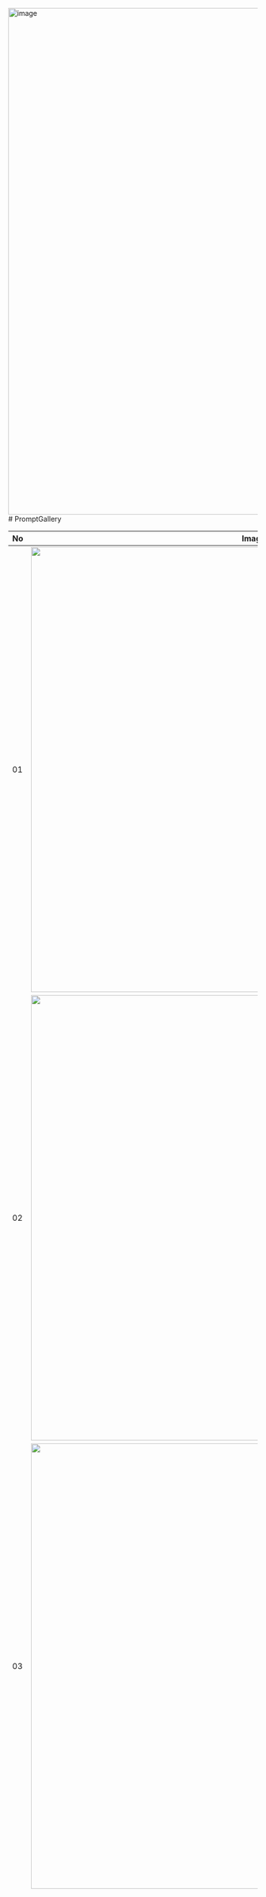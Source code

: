 <img width="848" height="1024" alt="image" src="https://github.com/user-attachments/assets/c870bd32-9447-4066-b18a-7e87cf79d643" /># PromptGallery

| No | Image | Prompt |
|-------|-------|--------|
| 01 | <img src="https://github.com/user-attachments/assets/a0a7bde9-4be3-40a5-ad4f-3ec391be3730" width="900"/> | *A highly stylized portrait of same person in image with sharp features, flawless fair skin, wearing a black t-shirt, black sunglasses and standing against a bold red gradient background, confidently. The lighting is dramatic and cinematic, emphasizing his facial structure and giving a luxury fashion magazine vibe. Ultra-realistic, high-detail, editorial photography style. 4K resolution, symmetrical composition, minimal background elements. 4:3 ratio.* |
| 02 | <img src="https://github.com/user-attachments/assets/82b837ff-cc83-4f7c-be3e-69b8b2bd36fe" width="900"/> | *Using the attached selfie as an exact reference, generate high resolution professional headshot that preserves 100% of my facial features, including face shape, hair, skin tone and expression. Apply studio quality lighting and a soft neutral background and adjust my attire to formal professional wear ensuring the image exudes confidence and approachability for a LinkedIn profile.* |
| 03 | <img src="https://github.com/user-attachments/assets/944b25ea-f71d-4f33-9697-4e08e08ee10b" width="900"/> | *A highly stylized portrait of same person in image with sharp features, flawless fair skin, wearing a black t-shirt, black sunglasses and standing against a bold purple gradient background, confidently. The lighting is dramatic and cinematic, emphasizing his facial structure and giving a luxury fashion magazine vibe. Ultra-realistic, high-detail, editorial photography style. 4K resolution, symmetrical composition, minimal background elements. 4:3 ratio.* |
| 04 | <img src="https://github.com/user-attachments/assets/4cae5a43-4a70-4714-9719-343e40fd20b7" width="900"/> | *A high-contrast black and white text portrait of a man, where the facial features, shadows, and contours are creatively formed using a repeated motivational quote: <br><br> “Stay focused, stay humble, and keep moving forward.” <br><br> The man is looking confidently ahead, wearing a plain dark shirt, with a sharp, dramatic lighting effect. The background is completely black. The quote words are arranged in varying sizes and brightness to mimic shading, highlights, and depth, forming a stylized face. <br><br>The typography is clean and modern, creating an artistic and inspirational look. Editorial poster style, minimalistic and bold. <br><br> 4:3 aspect ratio, high resolution, centered composition.* |
| 05 | <img src="https://github.com/user-attachments/assets/1f577039-2b4a-4d3f-ab71-3379ec2b0ef6" width="900"/> | *A cinematic double exposure of a man in profile, with a post-apocalyptic cityscape inside his silhouette. The inner scene shows the man walking through a destroyed, burning urban street, buildings in ruins, glowing embers and fire, with a dramatic sunset in the background. <br><br> Moody lighting, warm tones, emotional and introspective mood, high detail, 8K resolution* |
| 06 | <img src="https://github.com/user-attachments/assets/e1e15eb7-6aec-4bcd-a509-98995bb8cc29" width="900"/> | *A cinematic poster-style portrait of me as the mastermind from La Casa de Papel, standing in front of a wall printed with the repeated words ‘LA CASA DE PAPEL’. I’m wearing a sharp dark suit, white shirt, and tie, holding the iconic Salvador Dalí mask in one hand. My expression is confident, intelligent, and mysterious. The lighting is dramatic, evoking a thrilling heist movie feel with shadows and spot highlights.* |
| 07 | <img src="https://github.com/user-attachments/assets/ec3e3285-ed29-40c2-ac2d-df192cc58efe" width="900"/> | *Make the person on the photo, wearing a black suite with boss looking, standing on a street, a bustling crowd around her blurred by motion, shallow depth of field so her face is razor-sharp, damaged-film aesthetics with visible grain, dust, and scratches, high contrast, cinematic composition, moody.* |
| 08 | <img src="https://github.com/user-attachments/assets/e2803736-51cf-425e-9230-7b0a8493073c" width="900"/> | *wearing a green Squid Game tracksuit with player number "033", smiling confidently. Surrounding them are the top 5 characters from Squid Game: Gi-hun (456), Sang-woo (218), Sae-byeok (067), Ali (199), and Il-nam (001), each in their iconic green tracksuits with accurate facial features* |
| 09 | <img src="https://github.com/user-attachments/assets/bd58fdda-e553-4473-b114-73229d6b0975" width="900"/> | *Wearing a Hawkins High School jacket and standing confidently in front of the Hawkins Middle School sign, smiling with determination. Surrounding them are the top 5 main characters from Stranger Things: Eleven (with her shaved head or ponytail and bloody nose), Mike Wheeler (holding a flashlight), Dustin Henderson (with his signature cap and curly hair), Lucas Sinclair (armed with a slingshot), and Will Byers (in his vintage striped shirt), all in their recognizable outfits and with accurate facial features. The background shows a moody, supernatural atmosphere with a hint of the Upside Down creeping in, including floating particles and eerie red lighting.* |
| 10 | <img src="https://github.com/user-attachments/assets/f5b4ff75-6705-4105-9047-9d1f084fc90b" width="900"/> | *A beautiful woman with long, dark, curly hair wearing a white, off-the-shoulder lace gown with floral details, holding an antique lantern that casts a warm glow. She is standing in a misty, ethereal landscape with soft, out-of-focus hills in the background and a subtle haze on the ground, creating a mystical and dreamlike atmosphere. The lighting is dim but highlights the lantern and her face.* |



